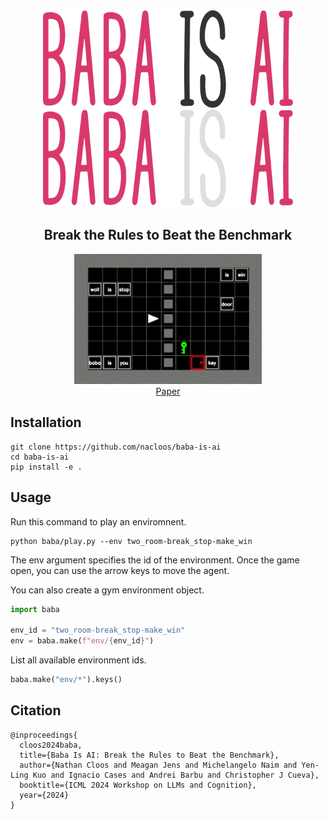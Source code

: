 <div align="center">

<img src="static\logo.png#gh-light-mode-only" width="400">
<img src="static\logo_dark.png#gh-dark-mode-only" width="400">

<h2>Break the Rules to Beat the Benchmark</h2>

</div>

<div align="center">
<img src="static\demo.gif" width="300">
</div>
<div align="center">
 <a href="https://arxiv.org/pdf/2407.13729">Paper</a> 
</div>


## Installation
```
git clone https://github.com/nacloos/baba-is-ai
cd baba-is-ai
pip install -e .
```

## Usage
Run this command to play an enviromnent.
```
python baba/play.py --env two_room-break_stop-make_win
```
The env argument specifies the id of the environment. Once the game open, you can use the arrow keys to move the agent.

You can also create a gym environment object.
```python
import baba

env_id = "two_room-break_stop-make_win"
env = baba.make(f"env/{env_id}")
```

List all available environment ids.
```python
baba.make("env/*").keys()
```

## Citation

```
@inproceedings{
  cloos2024baba,
  title={Baba Is AI: Break the Rules to Beat the Benchmark},
  author={Nathan Cloos and Meagan Jens and Michelangelo Naim and Yen-Ling Kuo and Ignacio Cases and Andrei Barbu and Christopher J Cueva},
  booktitle={ICML 2024 Workshop on LLMs and Cognition},
  year={2024}
}
```
